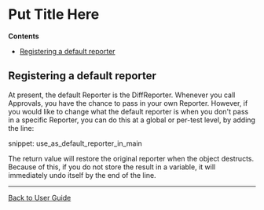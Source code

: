 <a id="top"></a>

# Put Title Here



<!-- START doctoc generated TOC please keep comment here to allow auto update -->
<!-- DON'T EDIT THIS SECTION, INSTEAD RE-RUN doctoc TO UPDATE -->
**Contents**

- [Registering a default reporter](#registering-a-default-reporter)

<!-- END doctoc generated TOC please keep comment here to allow auto update -->

## Registering a default reporter

At present, the default Reporter is the DiffReporter. Whenever you call Approvals, you have the chance to pass in your own Reporter. However, if you would like to change what the default reporter is when you don't pass in a specific Reporter, you can do this at a global or per-test level, by adding the line:

snippet: use_as_default_reporter_in_main

The return value will restore the original reporter when the object destructs. Because of this, if you do not store the result in a variable, it will immediately undo itself by the end of the line.

---

[Back to User Guide](README.md#top)
